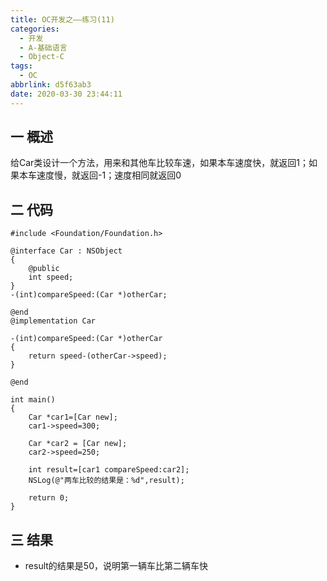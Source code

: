 ```yaml
---
title: OC开发之——练习(11)
categories:
  - 开发
  - A-基础语言
  - Object-C
tags:
  - OC
abbrlink: d5f63ab3
date: 2020-03-30 23:44:11
---
```

## 一 概述

给Car类设计一个方法，用来和其他车比较车速，如果本车速度快，就返回1；如果本车速度慢，就返回-1；速度相同就返回0

<!--more-->

## 二 代码

```
#include <Foundation/Foundation.h>

@interface Car : NSObject
{
    @public
    int speed;
}
-(int)compareSpeed:(Car *)otherCar;

@end
@implementation Car

-(int)compareSpeed:(Car *)otherCar
{
    return speed-(otherCar->speed);
}

@end

int main()
{
    Car *car1=[Car new];
    car1->speed=300;
    
    Car *car2 = [Car new];
    car2->speed=250;
    
    int result=[car1 compareSpeed:car2];
    NSLog(@"两车比较的结果是：%d",result);
    
    return 0;
}
```

## 三 结果

* result的结果是50，说明第一辆车比第二辆车快